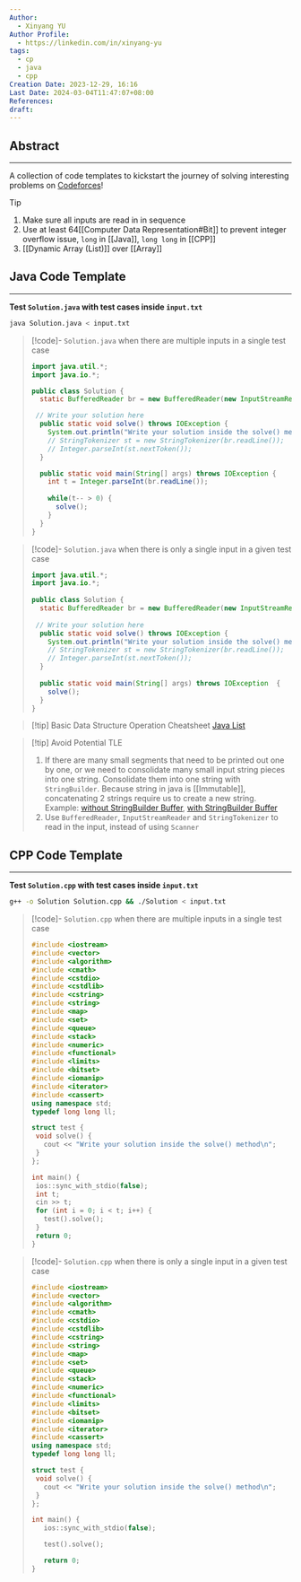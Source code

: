 ```yaml
---
Author:
  - Xinyang YU
Author Profile:
  - https://linkedin.com/in/xinyang-yu
tags:
  - cp
  - java
  - cpp
Creation Date: 2023-12-29, 16:16
Last Date: 2024-03-04T11:47:07+08:00
References: 
draft: 
---
```

## Abstract
---
A collection of code templates to kickstart the journey of solving interesting problems on [Codeforces](https://codeforces.com/)!

>[!tip]
>1. Make sure all inputs are read in in sequence 
>2. Use at least 64[[Computer Data Representation#Bit]] to prevent integer overflow issue, `long` in [[Java]], `long long` in [[CPP]]
>3. [[Dynamic Array (List)]] over [[Array]]


## Java Code Template
---
**Test `Solution.java` with test cases inside `input.txt`**
```bash
java Solution.java < input.txt
```

>[!code]- `Solution.java` when there are multiple inputs in a single test case
> ```java title="Solution.java"
> import java.util.*;
> import java.io.*;
> 
> public class Solution {
>   static BufferedReader br = new BufferedReader(new InputStreamReader(System.in));
> 
>  // Write your solution here
>   public static void solve() throws IOException {
>     System.out.println("Write your solution inside the solve() method");
>     // StringTokenizer st = new StringTokenizer(br.readLine());
>     // Integer.parseInt(st.nextToken());
>   }
> 
>   public static void main(String[] args) throws IOException {
>     int t = Integer.parseInt(br.readLine());
>     
>     while(t-- > 0) {
>       solve();
>     }
>   }
> }
> ```

>[!code]- `Solution.java` when there is only a single input in a given test case
> ```java title="Solution.java"
> import java.util.*;
> import java.io.*;
>  
> public class Solution {
>   static BufferedReader br = new BufferedReader(new InputStreamReader(System.in));
>  
>  // Write your solution here
>   public static void solve() throws IOException {
>     System.out.println("Write your solution inside the solve() method");
>     // StringTokenizer st = new StringTokenizer(br.readLine());
>     // Integer.parseInt(st.nextToken());
>   }
>  
>   public static void main(String[] args) throws IOException  {
>     solve();
>   }
> }
> ```

>[!tip] Basic Data Structure Operation Cheatsheet
>[Java List](https://chat.openai.com/share/81de8ffd-081b-4f69-8503-cc7d08be3b9f)

>[!tip] Avoid Potential TLE
>1. If there are many small segments that need to be printed out one by one, or we need to consolidate many small input string pieces into one string. Consolidate them into one string with `StringBuilder`. Because string in java is [[Immutable]], concatenating 2 strings require us to create a new string. Example: [without StringBuilder Buffer](https://codeforces.com/contest/1918/submission/245011751), [with StringBuilder Buffer](https://codeforces.com/contest/1918/submission/245279617)
>2. Use `BufferedReader`, `InputStreamReader` and `StringTokenizer` to read in the input, instead of using `Scanner`

## CPP Code Template
---
**Test `Solution.cpp` with test cases inside `input.txt`**
```bash
g++ -o Solution Solution.cpp && ./Solution < input.txt
```

>[!code]- `Solution.cpp` when there are multiple inputs in a single test case
>```cpp title="Solution.cpp"
>#include <iostream>
>#include <vector>
>#include <algorithm>
>#include <cmath>
>#include <cstdio>
>#include <cstdlib>
>#include <cstring>
>#include <string>
>#include <map>
>#include <set>
>#include <queue>
>#include <stack>
>#include <numeric>
>#include <functional>
>#include <limits>
>#include <bitset>
>#include <iomanip>
>#include <iterator>
>#include <cassert>
>using namespace std;
>typedef long long ll;
>
>struct test {
>  void solve() {
>    cout << "Write your solution inside the solve() method\n";
>  }
>};
>
>int main() {
>  ios::sync_with_stdio(false);
>  int t;
>  cin >> t;
>  for (int i = 0; i < t; i++) {
>    test().solve();
>  }
>  return 0;
>}
>```



>[!code]- `Solution.cpp` when there is only a single input in a given test case
>```cpp title="Solution.cpp"
>#include <iostream>
>#include <vector>
>#include <algorithm>
>#include <cmath>
>#include <cstdio>
>#include <cstdlib>
>#include <cstring>
>#include <string>
>#include <map>
>#include <set>
>#include <queue>
>#include <stack>
>#include <numeric>
>#include <functional>
>#include <limits>
>#include <bitset>
>#include <iomanip>
>#include <iterator>
>#include <cassert>
>using namespace std;
>typedef long long ll;
>
>struct test {
>  void solve() {
>    cout << "Write your solution inside the solve() method\n";
>  }
>};
>
>int main() {
>    ios::sync_with_stdio(false);
>
>    test().solve();
>
>    return 0;
>}
>```